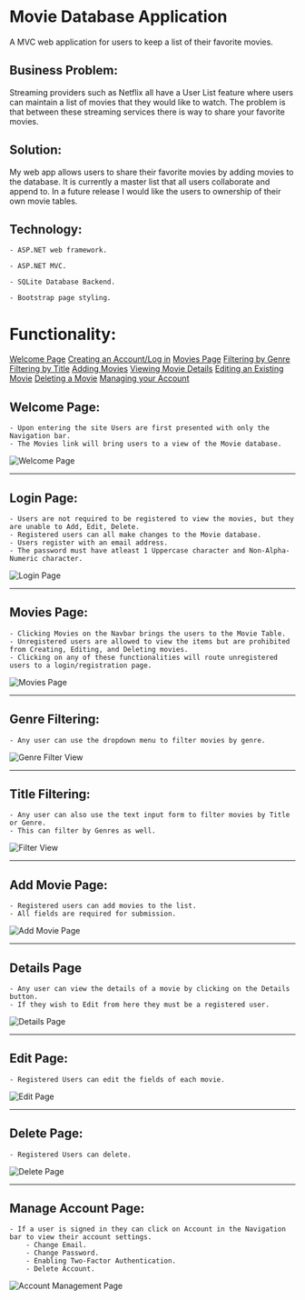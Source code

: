 # Movie Database Application

A MVC web application for users to keep a list of their favorite movies.

## Business Problem:

Streaming providers such as Netflix all have a User List feature where users can maintain a list of movies that they would like to watch. The problem is that between these streaming services there is way to share your favorite movies.

## Solution:

My web app allows users to share their favorite movies by adding movies to the database. It is currently a master list that all users collaborate and append to. In a future release I would like the users to ownership of their own movie tables.

## Technology:

    - ASP.NET web framework.

    - ASP.NET MVC.

    - SQLite Database Backend.

    - Bootstrap page styling.

# Functionality:
[Welcome Page](#Welcome-Page)
[Creating an Account/Log in](#Login-Page)
[Movies Page](#Movies-Page)
[Filtering by Genre](#Genre-Filtering)
[Filtering by Title](#Title-Filtering)
[Adding Movies](#Add-Movie-Page)
[Viewing Movie Details](#Details-Page)
[Editing an Existing Movie](#Edit-Page)
[Deleting a Movie](#Delete-Page)
[Managing your Account](#Manage-Account-Page)



## Welcome Page:
    - Upon entering the site Users are first presented with only the Navigation bar.
    - The Movies link will bring users to a view of the Movie database.
![Welcome Page](https://github.com/SamEakin/Movie-MVC/blob/master/Documentation/Screenshots/welcome-screen.png)

---

## Login Page:
    - Users are not required to be registered to view the movies, but they are unable to Add, Edit, Delete.
    - Registered users can all make changes to the Movie database.
    - Users register with an email address.
    - The password must have atleast 1 Uppercase character and Non-Alpha-Numeric character.
![Login Page](https://github.com/SamEakin/Movie-MVC/blob/master/Documentation/Screenshots/login-screen.png)

---

## Movies Page:
    - Clicking Movies on the Navbar brings the users to the Movie Table.
    - Unregistered users are allowed to view the items but are prohibited from Creating, Editing, and Deleting movies.
    - Clicking on any of these functionalities will route unregistered users to a login/registration page.
![Movies Page](https://github.com/SamEakin/Movie-MVC/blob/master/Documentation/Screenshots/movies-screen.png)

---

## Genre Filtering:
    - Any user can use the dropdown menu to filter movies by genre.
![Genre Filter View](https://github.com/SamEakin/Movie-MVC/blob/master/Documentation/Screenshots/genre-filter.png)

---

## Title Filtering:
    - Any user can also use the text input form to filter movies by Title or Genre.
    - This can filter by Genres as well.
![Filter View](https://github.com/SamEakin/Movie-MVC/blob/master/Documentation/Screenshots/filter.png)

---

## Add Movie Page:
    - Registered users can add movies to the list.
    - All fields are required for submission.
![Add Movie Page](https://github.com/SamEakin/Movie-MVC/blob/master/Documentation/Screenshots/add-movie-screen.png)

---

## Details Page
    - Any user can view the details of a movie by clicking on the Details button.
    - If they wish to Edit from here they must be a registered user.
![Details Page](https://github.com/SamEakin/Movie-MVC/blob/master/Documentation/Screenshots/details-screen.png)

---

## Edit Page:
    - Registered Users can edit the fields of each movie.
![Edit Page](https://github.com/SamEakin/Movie-MVC/blob/master/Documentation/Screenshots/edit-screen.png)

---

## Delete Page:
    - Registered Users can delete.
![Delete Page](https://github.com/SamEakin/Movie-MVC/blob/master/Documentation/Screenshots/delete-screen.png)

---

## Manage Account Page:
    - If a user is signed in they can click on Account in the Navigation bar to view their account settings.
        - Change Email.
        - Change Password.
        - Enabling Two-Factor Authentication.
        - Delete Account.         
![Account Management Page](https://github.com/SamEakin/Movie-MVC/blob/master/Documentation/Screenshots/manage-screen.png)

